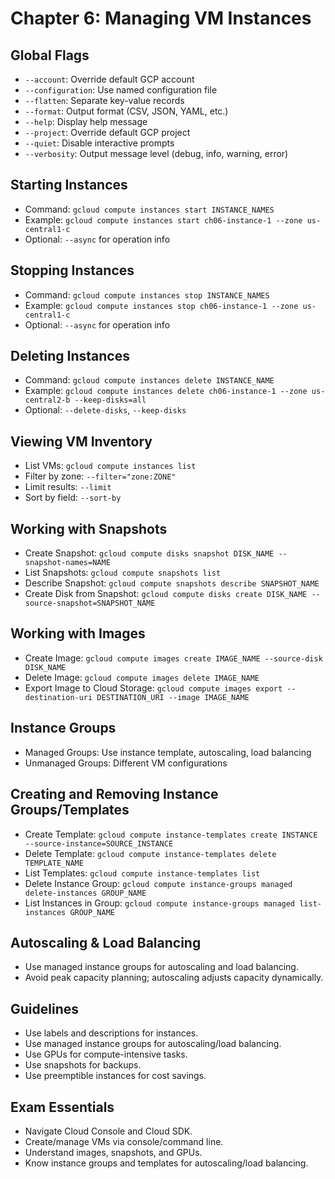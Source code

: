 # Chapter 6: Managing VM Instances

## Global Flags
- `--account`: Override default GCP account
- `--configuration`: Use named configuration file
- `--flatten`: Separate key-value records
- `--format`: Output format (CSV, JSON, YAML, etc.)
- `--help`: Display help message
- `--project`: Override default GCP project
- `--quiet`: Disable interactive prompts
- `--verbosity`: Output message level (debug, info, warning, error)

## Starting Instances
- Command: `gcloud compute instances start INSTANCE_NAMES`
- Example: `gcloud compute instances start ch06-instance-1 --zone us-central1-c`
- Optional: `--async` for operation info

## Stopping Instances
- Command: `gcloud compute instances stop INSTANCE_NAMES`
- Example: `gcloud compute instances stop ch06-instance-1 --zone us-central1-c`
- Optional: `--async` for operation info

## Deleting Instances
- Command: `gcloud compute instances delete INSTANCE_NAME`
- Example: `gcloud compute instances delete ch06-instance-1 --zone us-central2-b --keep-disks=all`
- Optional: `--delete-disks`, `--keep-disks`

## Viewing VM Inventory
- List VMs: `gcloud compute instances list`
- Filter by zone: `--filter="zone:ZONE"`
- Limit results: `--limit`
- Sort by field: `--sort-by`

## Working with Snapshots
- Create Snapshot: `gcloud compute disks snapshot DISK_NAME --snapshot-names=NAME`
- List Snapshots: `gcloud compute snapshots list`
- Describe Snapshot: `gcloud compute snapshots describe SNAPSHOT_NAME`
- Create Disk from Snapshot: `gcloud compute disks create DISK_NAME --source-snapshot=SNAPSHOT_NAME`

## Working with Images
- Create Image: `gcloud compute images create IMAGE_NAME --source-disk DISK_NAME`
- Delete Image: `gcloud compute images delete IMAGE_NAME`
- Export Image to Cloud Storage: `gcloud compute images export --destination-uri DESTINATION_URI --image IMAGE_NAME`

## Instance Groups
- Managed Groups: Use instance template, autoscaling, load balancing
- Unmanaged Groups: Different VM configurations

## Creating and Removing Instance Groups/Templates
- Create Template: `gcloud compute instance-templates create INSTANCE --source-instance=SOURCE_INSTANCE`
- Delete Template: `gcloud compute instance-templates delete TEMPLATE_NAME`
- List Templates: `gcloud compute instance-templates list`
- Delete Instance Group: `gcloud compute instance-groups managed delete-instances GROUP_NAME`
- List Instances in Group: `gcloud compute instance-groups managed list-instances GROUP_NAME`

## Autoscaling & Load Balancing
- Use managed instance groups for autoscaling and load balancing.
- Avoid peak capacity planning; autoscaling adjusts capacity dynamically.

## Guidelines
- Use labels and descriptions for instances.
- Use managed instance groups for autoscaling/load balancing.
- Use GPUs for compute-intensive tasks.
- Use snapshots for backups.
- Use preemptible instances for cost savings.

## Exam Essentials
- Navigate Cloud Console and Cloud SDK.
- Create/manage VMs via console/command line.
- Understand images, snapshots, and GPUs.
- Know instance groups and templates for autoscaling/load balancing.
